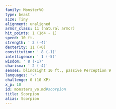 ```yaml
---
family: MonsterVO
type: beast
size: Tiny
alignment: unaligned
armor_class: 11 (natural armor)
hit_points: 1 (1d4 - 1)
speed: 10 ft.
strength: ' 2 (-4)'
dexterity: 11 (+0)
constitution: ' 8 (-1)'
intelligence: ' 1 (-5)'
wisdom: ' 8 (-1)'
charisma: ' 2 (-4)'
senses: blindsight 10 ft., passive Perception 9
languages: '-'
challenge: 0 (10 XP)
x_p: 10
id: monsters_vo.md#scorpion
title: Scorpion
alias: Scorpion
---
```



